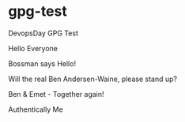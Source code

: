 # gpg-test
DevopsDay GPG Test

Hello Everyone

Bossman says Hello!

Will the real Ben Andersen-Waine, please stand up?

Ben & Emet - Together again!

Authentically Me
